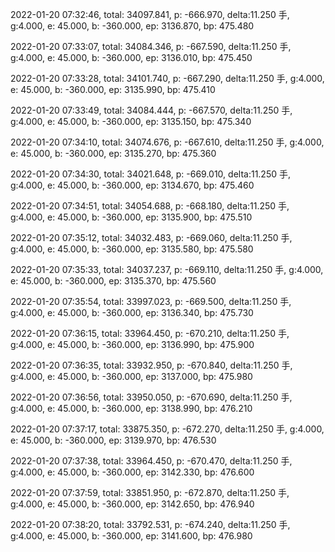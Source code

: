 2022-01-20 07:32:46, total: 34097.841, p: -666.970, delta:11.250 手, g:4.000, e: 45.000, b: -360.000, ep: 3136.870, bp: 475.480

2022-01-20 07:33:07, total: 34084.346, p: -667.590, delta:11.250 手, g:4.000, e: 45.000, b: -360.000, ep: 3136.010, bp: 475.450

2022-01-20 07:33:28, total: 34101.740, p: -667.290, delta:11.250 手, g:4.000, e: 45.000, b: -360.000, ep: 3135.990, bp: 475.410

2022-01-20 07:33:49, total: 34084.444, p: -667.570, delta:11.250 手, g:4.000, e: 45.000, b: -360.000, ep: 3135.150, bp: 475.340

2022-01-20 07:34:10, total: 34074.676, p: -667.610, delta:11.250 手, g:4.000, e: 45.000, b: -360.000, ep: 3135.270, bp: 475.360

2022-01-20 07:34:30, total: 34021.648, p: -669.010, delta:11.250 手, g:4.000, e: 45.000, b: -360.000, ep: 3134.670, bp: 475.460

2022-01-20 07:34:51, total: 34054.688, p: -668.180, delta:11.250 手, g:4.000, e: 45.000, b: -360.000, ep: 3135.900, bp: 475.510

2022-01-20 07:35:12, total: 34032.483, p: -669.060, delta:11.250 手, g:4.000, e: 45.000, b: -360.000, ep: 3135.580, bp: 475.580

2022-01-20 07:35:33, total: 34037.237, p: -669.110, delta:11.250 手, g:4.000, e: 45.000, b: -360.000, ep: 3135.370, bp: 475.560

2022-01-20 07:35:54, total: 33997.023, p: -669.500, delta:11.250 手, g:4.000, e: 45.000, b: -360.000, ep: 3136.340, bp: 475.730

2022-01-20 07:36:15, total: 33964.450, p: -670.210, delta:11.250 手, g:4.000, e: 45.000, b: -360.000, ep: 3136.990, bp: 475.900

2022-01-20 07:36:35, total: 33932.950, p: -670.840, delta:11.250 手, g:4.000, e: 45.000, b: -360.000, ep: 3137.000, bp: 475.980

2022-01-20 07:36:56, total: 33950.050, p: -670.690, delta:11.250 手, g:4.000, e: 45.000, b: -360.000, ep: 3138.990, bp: 476.210

2022-01-20 07:37:17, total: 33875.350, p: -672.270, delta:11.250 手, g:4.000, e: 45.000, b: -360.000, ep: 3139.970, bp: 476.530

2022-01-20 07:37:38, total: 33964.450, p: -670.470, delta:11.250 手, g:4.000, e: 45.000, b: -360.000, ep: 3142.330, bp: 476.600

2022-01-20 07:37:59, total: 33851.950, p: -672.870, delta:11.250 手, g:4.000, e: 45.000, b: -360.000, ep: 3142.650, bp: 476.940

2022-01-20 07:38:20, total: 33792.531, p: -674.240, delta:11.250 手, g:4.000, e: 45.000, b: -360.000, ep: 3141.600, bp: 476.980